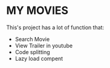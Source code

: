# MY MOVIES

This's project has a lot of function that:

- Search Movie
- View Trailer in youtube
- Code splitting
- Lazy load compent
